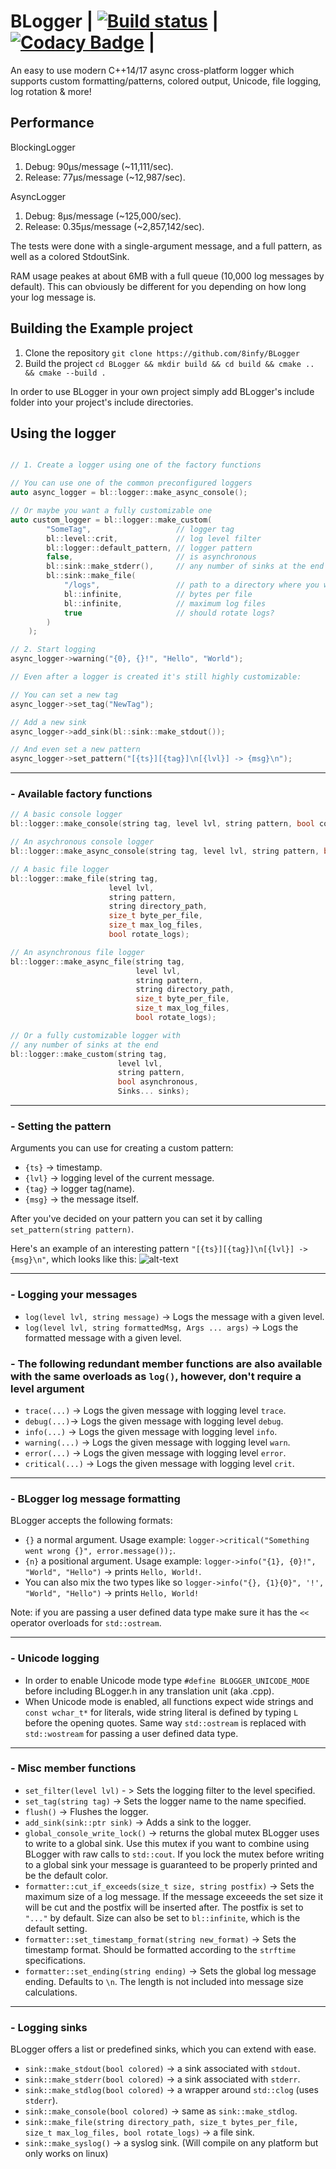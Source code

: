 # BLogger | [![Build status](https://ci.appveyor.com/api/projects/status/nbwtd4mu4cjmnjcm?svg=true)](https://ci.appveyor.com/project/8infy/blogger) | [![Codacy Badge](https://api.codacy.com/project/badge/Grade/19f939802f724ad4a53854068325f0a3)](https://www.codacy.com/app/8infy/BLogger?utm_source=github.com&amp;utm_medium=referral&amp;utm_content=8infy/BLogger&amp;utm_campaign=Badge_Grade) |

An easy to use modern C++14/17 async cross-platform logger which supports custom formatting/patterns, colored output, Unicode, file logging, log rotation & more!

## Performance
BlockingLogger
1. Debug: 90μs/message (~11,111/sec).
2. Release: 77μs/message (~12,987/sec).  

AsyncLogger
1. Debug: 8μs/message (~125,000/sec).
2. Release: 0.35μs/message (~2,857,142/sec).

The tests were done with a single-argument message, and a full pattern, as well as a colored StdoutSink.

RAM usage peakes at about 6MB with a full queue (10,000 log messages by default). This can obviously be different for you depending on how long your log message is.
## Building the Example project
1. Clone the repository `git clone https://github.com/8infy/BLogger`
2. Build the project `cd BLogger && mkdir build && cd build && cmake .. && cmake --build .` 

In order to use BLogger in your own project simply add BLogger's include folder into your project's include directories.
## Using the logger  
```cpp

// 1. Create a logger using one of the factory functions

// You can use one of the common preconfigured loggers
auto async_logger = bl::logger::make_async_console();

// Or maybe you want a fully customizable one
auto custom_logger = bl::logger::make_custom(
        "SomeTag",                   // logger tag
        bl::level::crit,             // log level filter
        bl::logger::default_pattern, // logger pattern
        false,                       // is asynchronous
        bl::sink::make_stderr(),     // any number of sinks at the end
        bl::sink::make_file(
            "/logs",                 // path to a directory where you want the log files to be stored
            bl::infinite,            // bytes per file
            bl::infinite,            // maximum log files
            true                     // should rotate logs?
        )
    );

// 2. Start logging
async_logger->warning("{0}, {}!", "Hello", "World");

// Even after a logger is created it's still highly customizable:

// You can set a new tag
async_logger->set_tag("NewTag");

// Add a new sink
async_logger->add_sink(bl::sink::make_stdout());

// And even set a new pattern
async_logger->set_pattern("[{ts}][{tag}]\n[{lvl}] -> {msg}\n");
```
---
### - Available factory functions
```cpp
// A basic console logger
bl::logger::make_console(string tag, level lvl, string pattern, bool colored);

// An asychronous console logger
bl::logger::make_async_console(string tag, level lvl, string pattern, bool colored);

// A basic file logger
bl::logger::make_file(string tag, 
                      level lvl, 
                      string pattern,
                      string directory_path,
                      size_t byte_per_file,
                      size_t max_log_files,
                      bool rotate_logs);

// An asynchronous file logger
bl::logger::make_async_file(string tag, 
                            level lvl, 
                            string pattern,
                            string directory_path,
                            size_t byte_per_file,
                            size_t max_log_files,
                            bool rotate_logs);

// Or a fully customizable logger with
// any number of sinks at the end
bl::logger::make_custom(string tag,
                        level lvl,
                        string pattern,
                        bool asynchronous,
                        Sinks... sinks);
```

---
### - Setting the pattern  
Arguments you can use for creating a custom pattern:
-   `{ts}` -> timestamp.
-   `{lvl}` -> logging level of the current message.
-   `{tag}` -> logger tag(name).
-   `{msg}` -> the message itself.  

After you've decided on your pattern you can set it by calling `set_pattern(string pattern)`.

Here's an example of an interesting pattern `"[{ts}][{tag}]\n[{lvl}] -> {msg}\n"`, which looks like this:
![alt-text](https://i.ibb.co/w0yfBcL/BLogger.png)

---
### - Logging your messages
-   `log(level lvl, string message)` -> Logs the message with a given level.  
-   `log(level lvl, string formattedMsg, Args ... args)` -> Logs the formatted message with a given level.

### - The following redundant member functions are also available with the same overloads as `log()`, however, don't require a level argument
-   `trace(...)` -> Logs the given message with logging level `trace`.
-   `debug(...)`-> Logs the given message with logging level `debug`.
-   `info(...)` -> Logs the given message with logging level `info`.
-   `warning(...)` -> Logs the given message with logging level `warn`.
-   `error(...)` -> Logs the given message with logging level `error`.
-   `critical(...)` -> Logs the given message with logging level `crit`.

---
### - BLogger log message formatting
BLogger accepts the following formats:
-   `{}` a normal argument. Usage example: `logger->critical("Something went wrong {}", error.message());`.
-   `{n}` a positional argument. Usage example: `logger->info("{1}, {0}!", "World", "Hello")` -> prints `Hello, World!`.
-   You can also mix the two types like so `logger->info("{}, {1}{0}", '!', "World", "Hello")` -> prints `Hello, World!`
  
Note: if you are passing a user defined data type make sure it has the `<<` operator overloads for `std::ostream`.

--- 
### - Unicode logging  
-   In order to enable Unicode mode type `#define BLOGGER_UNICODE_MODE` before including BLogger.h in any translation unit (aka .cpp).  
-   When Unicode mode is enabled, all functions expect wide strings and `const wchar_t*` for literals, wide string literal is defined by typing `L` before the opening quotes. Same way `std::ostream` is replaced with `std::wostream` for passing a user defined data type.
---
### - Misc member functions
-   `set_filter(level lvl)` - > Sets the logging filter to the level specified.
-   `set_tag(string tag)` -> Sets the logger name to the name specified.
-   `flush()` -> Flushes the logger.
-   `add_sink(sink::ptr sink)` -> Adds a sink to the logger.
-   `global_console_write_lock()` -> returns the global mutex BLogger uses to write to a global sink. Use this mutex if you want to combine using BLogger with raw calls to `std::cout`. If you lock the mutex before writing to a global sink your message is guaranteed to be properly printed and be the default color.
-   `formatter::cut_if_exceeds(size_t size, string postfix)` -> Sets the maximum size of a log message. If the message exceeeds the set size it will be cut and the postfix will be inserted after. The postfix is set to `"..."` by default. Size can also be set to `bl::infinite`, which is the default setting.
-   `formatter::set_timestamp_format(string new_format)` -> Sets the timestamp format. Should be formatted according to the `strftime` specifications.
-   `formatter::set_ending(string ending)` -> Sets the global log message ending. Defaults to `\n`. The length is not included into message size calculations.
---
### - Logging sinks
BLogger offers a list or predefined sinks, which you can extend with ease.
-   `sink::make_stdout(bool colored)` -> a sink associated with `stdout`.
-   `sink::make_stderr(bool colored)` -> a sink associated with `stderr`.
-   `sink::make_stdlog(bool colored)` -> a wrapper around `std::clog` (uses `stderr`).
-   `sink::make_console(bool colored)` -> same as `sink::make_stdlog`.
-   `sink::make_file(string directory_path, size_t bytes_per_file, size_t max_log_files, bool rotate_logs)` -> a file sink.
-   `sink::make_syslog()` -> a syslog sink. (Will compile on any platform but only works on linux)
